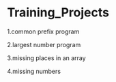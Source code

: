 # Training_Projects
1.common prefix program

2.largest number program

3.missing places in an array

4.missing numbers

